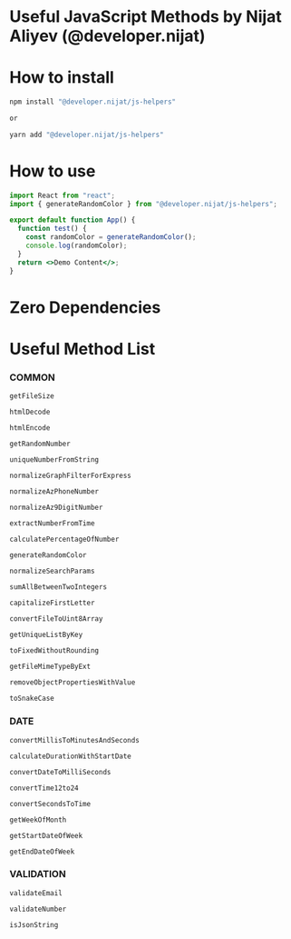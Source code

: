 # Useful JavaScript Methods by Nijat Aliyev (@developer.nijat)

# How to install

```bash
npm install "@developer.nijat/js-helpers"

or

yarn add "@developer.nijat/js-helpers"
```

# How to use

```jsx
import React from "react";
import { generateRandomColor } from "@developer.nijat/js-helpers";

export default function App() {
  function test() {
    const randomColor = generateRandomColor();
    console.log(randomColor);
  }
  return <>Demo Content</>;
}
```

# Zero Dependencies

# Useful Method List

### COMMON

```
getFileSize

htmlDecode

htmlEncode

getRandomNumber

uniqueNumberFromString

normalizeGraphFilterForExpress

normalizeAzPhoneNumber

normalizeAz9DigitNumber

extractNumberFromTime

calculatePercentageOfNumber

generateRandomColor

normalizeSearchParams

sumAllBetweenTwoIntegers

capitalizeFirstLetter

convertFileToUint8Array

getUniqueListByKey

toFixedWithoutRounding

getFileMimeTypeByExt

removeObjectPropertiesWithValue

toSnakeCase
```

### DATE

```
convertMillisToMinutesAndSeconds

calculateDurationWithStartDate

convertDateToMilliSeconds

convertTime12to24

convertSecondsToTime

getWeekOfMonth

getStartDateOfWeek

getEndDateOfWeek
```

### VALIDATION

```
validateEmail

validateNumber

isJsonString
```
